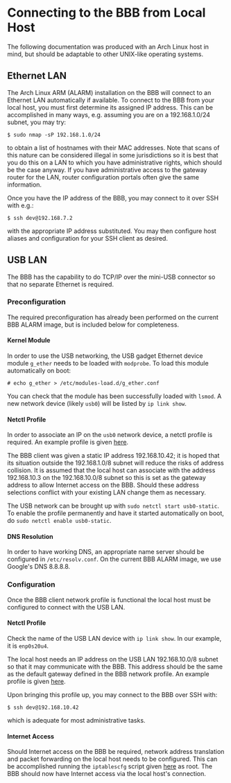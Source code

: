 # Connecting to the BBB from Local Host
The following documentation was produced with an Arch Linux host in mind, but should be adaptable to other UNIX-like operating systems.

## Ethernet LAN
The Arch Linux ARM (ALARM) installation on the BBB will connect to an Ethernet LAN automatically if available.
To connect to the BBB from your local host, you must first determine its assigned IP address.
This can be accomplished in many ways, e.g. assuming you are on a 192.168.1.0/24 subnet, you may try:

	$ sudo nmap -sP 192.168.1.0/24

to obtain a list of hostnames with their MAC addresses.
Note that scans of this nature can be considered illegal in some jurisdictions so it is best that you do this on a LAN to which you have administrative rights, which should be the case anyway.
If you have administrative access to the gateway router for the LAN, router configuration portals often give the same information.

Once you have the IP address of the BBB, you may connect to it over SSH with e.g.:

	$ ssh dev@192.168.7.2

with the appropriate IP address substituted.
You may then configure host aliases and configuration for your SSH client as desired.

## USB LAN
The BBB has the capability to do TCP/IP over the mini-USB connector so that no separate Ethernet is required.

### Preconfiguration
The required preconfiguration has already been performed on the current BBB ALARM image, but is included below for completeness.
#### Kernel Module
In order to use the USB networking, the USB gadget Ethernet device module `g_ether` needs to be loaded with `modprobe`.
To load this module automatically on boot:

	# echo g_ether > /etc/modules-load.d/g_ether.conf

You can check that the module has been successfully loaded with `lsmod`.
A new network device (likely `usb0`) will be listed by `ip link show`.
#### Netctl Profile
In order to associate an IP on the `usb0` network device, a netctl profile is required.
An example profile is given [here](../etc/usb0-static).

The BBB client was given a static IP address 192.168.10.42; it is hoped that its situation outside the 192.168.1.0/8 subnet will reduce the risks of address collision.
It is assumed that the local host can associate with the address 192.168.10.3 on the 192.168.10.0/8 subnet so this is set as the gateway address to allow Internet access on the BBB.
Should these address selections conflict with your existing LAN change them as necessary.

The USB network can be brought up with `sudo netctl start usb0-static`.
To enable the profile permanently and have it started automatically on boot, do `sudo netctl enable usb0-static`.
#### DNS Resolution
In order to have working DNS, an appropriate name server should be configured in `/etc/resolv.conf`.
On the current BBB ALARM image, we use Google's DNS 8.8.8.8.

### Configuration
Once the BBB client network profile is functional the local host must be configured to connect with the USB LAN.
#### Netctl Profile
Check the name of the USB LAN device with `ip link show`.
In our example, it is `enp0s20u4`.

The local host needs an IP address on the USB LAN 192.168.10.0/8 subnet so that it may communicate with the BBB.
This address should be the same as the default gateway defined in the BBB network profile.
An example profile is given [here](../etc/enp0s20u4-static).

Upon bringing this profile up, you may connect to the BBB over SSH with:

	$ ssh dev@192.168.10.42

which is adequate for most administrative tasks.
#### Internet Access
Should Internet access on the BBB be required, network address translation and packet forwarding on the local host needs to be configured.
This can be accomplished running the `iptablescfg` script given [here](../bin/iptablescfg) as root.
The BBB should now have Internet access via the local host's connection.
